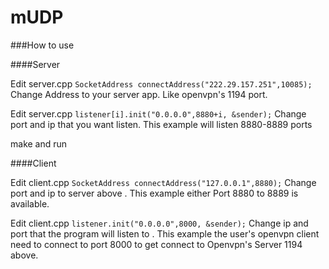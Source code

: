 mUDP
=========

###How to use

####Server

Edit server.cpp `SocketAddress connectAddress("222.29.157.251",10085);` Change Address to your server app. Like openvpn's 1194 port.

Edit server.cpp	`listener[i].init("0.0.0.0",8880+i, &sender);` Change port and ip that you want listen. This example will listen 8880-8889 ports

make and run

####Client

Edit client.cpp `SocketAddress connectAddress("127.0.0.1",8880);`  Change port and ip to server above .  This example either Port 8880 to 8889 is available.

Edit client.cpp `listener.init("0.0.0.0",8000, &sender);` Change ip and port that the program will listen to .  This example the user's openvpn client need to connect to port 8000 to get connect to Openvpn's Server 1194 above.
